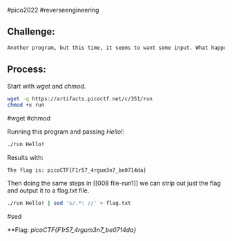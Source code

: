 #pico2022 #reverseengineering

## Challenge:
```md
Another program, but this time, it seems to want some input. What happens if you try to run it on the command line with input "Hello!"? Download the program [here](https://artifacts.picoctf.net/c/351/run).
```

## Process:
Start with *wget* and *chmod*.
```bash
wget -q https://artifacts.picoctf.net/c/351/run
chmod +x run
```
#wget #chmod 

Running this program and passing *Hello!*:
```bash
./run Hello!
```

Results with:
```
The flag is: picoCTF{F1r57_4rgum3n7_be0714da}
```

Then doing the same steps in [[008 file-run1]] we can strip out just the flag and output it to a flag.txt file.
```bash
./run Hello! | sed 's/.*: //' > flag.txt
```
#sed

**Flag: *picoCTF{F1r57_4rgum3n7_be0714da}*

